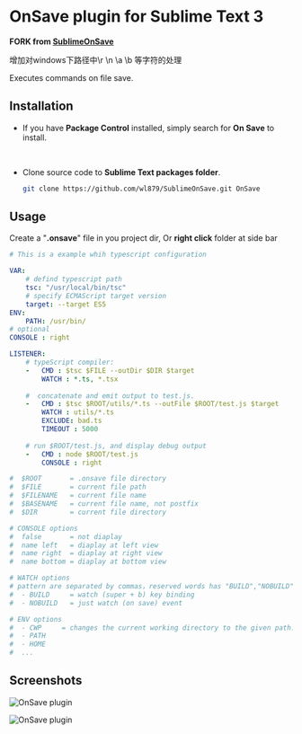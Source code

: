 # OnSave plugin for Sublime Text 3

**FORK from [SublimeOnSave](https://github.com/wl879/SublimeOnSave)**

增加对windows下路径中\r \n \a \b 等字符的处理

Executes commands on file save. 

## Installation

* If you have **Package Control** installed, simply search for **On Save** to install.

  ​

* Clone source code to **Sublime Text packages folder**.

  ```sh
  git clone https://github.com/wl879/SublimeOnSave.git OnSave
  ```



## Usage

Create a "**.onsave**" file in you project dir, Or **right click** folder at side bar


```yaml
# This is a example whih typescript configuration

VAR: 
	# defind typescript path
	tsc: "/usr/local/bin/tsc"
	# specify ECMAScript target version
    target: --target ES5
ENV:
	PATH: /usr/bin/
# optional 
CONSOLE : right

LISTENER:  
	# typeScript compiler:
	-	CMD : $tsc $FILE --outDir $DIR $target
		WATCH : *.ts, *.tsx
	
	#  concatenate and emit output to test.js.
	-	CMD : $tsc $ROOT/utils/*.ts --outFile $ROOT/test.js $target
        WATCH : utils/*.ts
        EXCLUDE: bad.ts
        TIMEOUT : 5000
    
    # run $ROOT/test.js, and display debug output 
    -	CMD : node $ROOT/test.js
		CONSOLE : right

#  $ROOT       = .onsave file directory
#  $FILE       = current file path
#  $FILENAME   = current file name
#  $BASENAME   = current file name, not postfix
#  $DIR        = current file directory

# CONSOLE options
#  false       = not diaplay
#  name left   = diaplay at left view
#  name right  = diaplay at right view
#  name bottom = diaplay at bottom view

# WATCH options
# pattern are separated by commas，reserved words has "BUILD","NOBUILD"
#  - BUILD     = watch (super + b) key binding 
#  - NOBUILD   = just watch (on save) event

# ENV options
#  - CWP     = changes the current working directory to the given path.
#  - PATH
#  - HOME
#  ...

```



## Screenshots


![OnSave plugin](https://raw.githubusercontent.com/wl879/screenshots/master/pics/onsaveplugin.png)

![OnSave plugin](https://raw.githubusercontent.com/wl879/screenshots/master/pics/onsaveplugin.gif)






















